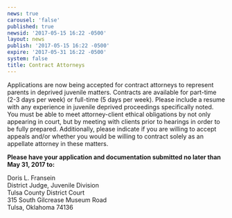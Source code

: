 ```yaml
---
news: true
carousel: 'false'
published: true
newsid: '2017-05-15 16:22 -0500'
layout: news
publish: '2017-05-15 16:22 -0500'
expire: '2017-05-31 16:22 -0500'
system: false
title: Contract Attorneys
---
```

Applications are now being accepted for contract attorneys to represent parents in deprived juvenile matters. Contracts are available for part-time (2-3 days per week) or full-time (5 days per week). Please include a resume with any experience in juvenile deprived proceedings specifically noted. You must be able to meet attorney-client ethical obligations by not only appearing in court, but by meeting with clients prior to hearings in order to be fully prepared. Additionally, please indicate if you are willing to accept appeals and/or whether you would be willing to contract solely as an appellate attorney in these matters.
 
**Please have your application and documentation submitted no later than May 31, 2017 to:**
 
Doris L. Fransein  
District Judge, Juvenile Division  
Tulsa County District Court  
315 South Gilcrease Museum Road  
Tulsa, Oklahoma 74136  

